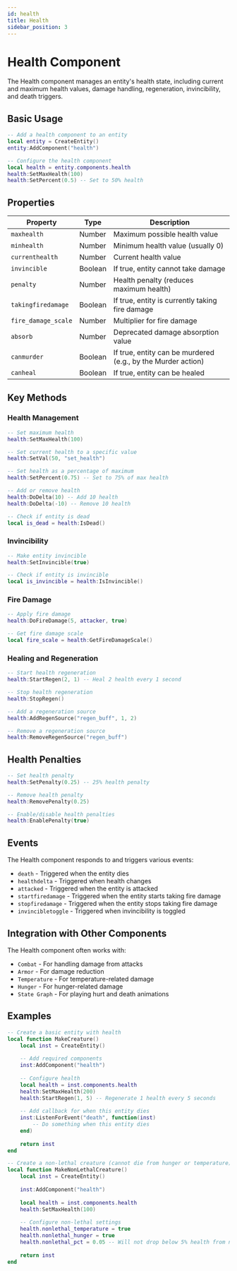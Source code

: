 ```yaml
---
id: health
title: Health
sidebar_position: 3
---
```


# Health Component

The Health component manages an entity's health state, including current and maximum health values, damage handling, regeneration, invincibility, and death triggers.

## Basic Usage

```lua
-- Add a health component to an entity
local entity = CreateEntity()
entity:AddComponent("health")

-- Configure the health component
local health = entity.components.health
health:SetMaxHealth(100)
health:SetPercent(0.5) -- Set to 50% health
```

## Properties

| Property | Type | Description |
|----------|------|-------------|
| `maxhealth` | Number | Maximum possible health value |
| `minhealth` | Number | Minimum health value (usually 0) |
| `currenthealth` | Number | Current health value |
| `invincible` | Boolean | If true, entity cannot take damage |
| `penalty` | Number | Health penalty (reduces maximum health) |
| `takingfiredamage` | Boolean | If true, entity is currently taking fire damage |
| `fire_damage_scale` | Number | Multiplier for fire damage |
| `absorb` | Number | Deprecated damage absorption value |
| `canmurder` | Boolean | If true, entity can be murdered (e.g., by the Murder action) |
| `canheal` | Boolean | If true, entity can be healed |

## Key Methods

### Health Management

```lua
-- Set maximum health
health:SetMaxHealth(100)

-- Set current health to a specific value
health:SetVal(50, "set_health")

-- Set health as a percentage of maximum
health:SetPercent(0.75) -- Set to 75% of max health

-- Add or remove health
health:DoDelta(10) -- Add 10 health
health:DoDelta(-10) -- Remove 10 health

-- Check if entity is dead
local is_dead = health:IsDead()
```

### Invincibility

```lua
-- Make entity invincible
health:SetInvincible(true)

-- Check if entity is invincible
local is_invincible = health:IsInvincible()
```

### Fire Damage

```lua
-- Apply fire damage
health:DoFireDamage(5, attacker, true)

-- Get fire damage scale
local fire_scale = health:GetFireDamageScale()
```

### Healing and Regeneration

```lua
-- Start health regeneration
health:StartRegen(2, 1) -- Heal 2 health every 1 second

-- Stop health regeneration
health:StopRegen()

-- Add a regeneration source
health:AddRegenSource("regen_buff", 1, 2)

-- Remove a regeneration source
health:RemoveRegenSource("regen_buff")
```

## Health Penalties

```lua
-- Set health penalty
health:SetPenalty(0.25) -- 25% health penalty

-- Remove health penalty
health:RemovePenalty(0.25)

-- Enable/disable health penalties
health:EnablePenalty(true)
```

## Events

The Health component responds to and triggers various events:

- `death` - Triggered when the entity dies
- `healthdelta` - Triggered when health changes
- `attacked` - Triggered when the entity is attacked
- `startfiredamage` - Triggered when the entity starts taking fire damage
- `stopfiredamage` - Triggered when the entity stops taking fire damage
- `invincibletoggle` - Triggered when invincibility is toggled

## Integration with Other Components

The Health component often works with:

- `Combat` - For handling damage from attacks
- `Armor` - For damage reduction
- `Temperature` - For temperature-related damage
- `Hunger` - For hunger-related damage
- `State Graph` - For playing hurt and death animations

## Examples

```lua
-- Create a basic entity with health
local function MakeCreature()
    local inst = CreateEntity()
    
    -- Add required components
    inst:AddComponent("health")
    
    -- Configure health
    local health = inst.components.health
    health:SetMaxHealth(200)
    health:StartRegen(1, 5) -- Regenerate 1 health every 5 seconds
    
    -- Add callback for when this entity dies
    inst:ListenForEvent("death", function(inst)
        -- Do something when this entity dies
    end)
    
    return inst
end

-- Create a non-lethal creature (cannot die from hunger or temperature)
local function MakeNonLethalCreature()
    local inst = CreateEntity()
    
    inst:AddComponent("health")
    
    local health = inst.components.health
    health:SetMaxHealth(100)
    
    -- Configure non-lethal settings
    health.nonlethal_temperature = true
    health.nonlethal_hunger = true
    health.nonlethal_pct = 0.05 -- Will not drop below 5% health from non-lethal sources
    
    return inst
end
``` 